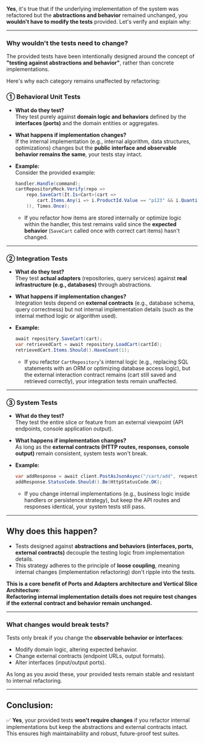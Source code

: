 **Yes**, it's true that if the underlying implementation of the system was refactored but the **abstractions and behavior** remained unchanged, you **wouldn't have to modify the tests** provided. Let's verify and explain why:

---

### Why wouldn't the tests need to change?

The provided tests have been intentionally designed around the concept of **"testing against abstractions and behavior"**, rather than concrete implementations.

Here's why each category remains unaffected by refactoring:

### ① **Behavioral Unit Tests**

- **What do they test?**  
  They test purely against **domain logic and behaviors** defined by the **interfaces (ports)** and the domain entities or aggregates.

- **What happens if implementation changes?**  
  If the internal implementation (e.g., internal algorithm, data structures, optimizations) changes but the **public interface and observable behavior remains the same**, your tests stay intact.

- **Example:**  
  Consider the provided example:
  ```csharp
  handler.Handle(command);
  cartRepositoryMock.Verify(repo =>
      repo.SaveCart(It.Is<Cart>(cart =>
          cart.Items.Any(i => i.ProductId.Value == "p123" && i.Quantity.Value == 2)
      )), Times.Once);
  ```

  - If you refactor how items are stored internally or optimize logic within the handler, this test remains valid since the **expected behavior** (`SaveCart` called once with correct cart items) hasn't changed.

---

### ② **Integration Tests**

- **What do they test?**  
  They test **actual adapters** (repositories, query services) against **real infrastructure (e.g., databases)** through abstractions.

- **What happens if implementation changes?**  
  Integration tests depend on **external contracts** (e.g., database schema, query correctness) but not internal implementation details (such as the internal method logic or algorithm used).

- **Example:**  
  ```csharp
  await repository.SaveCart(cart);
  var retrievedCart = await repository.LoadCart(cartId);
  retrievedCart.Items.Should().HaveCount(1);
  ```

  - If you refactor `CartRepository`'s internal logic (e.g., replacing SQL statements with an ORM or optimizing database access logic), but the external interaction contract remains (cart still saved and retrieved correctly), your integration tests remain unaffected.

---

### ③ **System Tests**

- **What do they test?**  
  They test the entire slice or feature from an external viewpoint (API endpoints, console application output).

- **What happens if implementation changes?**  
  As long as the **external contracts (HTTP routes, responses, console output)** remain consistent, system tests won't break.

- **Example:**  
  ```csharp
  var addResponse = await client.PostAsJsonAsync("/cart/add", request);
  addResponse.StatusCode.Should().Be(HttpStatusCode.OK);
  ```

  - If you change internal implementations (e.g., business logic inside handlers or persistence strategy), but keep the API routes and responses identical, your system tests still pass.

---

## Why does this happen?

- Tests designed against **abstractions and behaviors (interfaces, ports, external contracts)** decouple the testing logic from implementation details.
- This strategy adheres to the principle of **loose coupling**, meaning internal changes (implementation refactoring) don't ripple into the tests.

**This is a core benefit of Ports and Adapters architecture and Vertical Slice Architecture**:  
**Refactoring internal implementation details does not require test changes if the external contract and behavior remain unchanged.**

---

### What changes would break tests?

Tests only break if you change the **observable behavior or interfaces**:

- Modify domain logic, altering expected behavior.
- Change external contracts (endpoint URLs, output formats).
- Alter interfaces (input/output ports).

As long as you avoid these, your provided tests remain stable and resistant to internal refactoring.

---

## **Conclusion:**

✅ **Yes**, your provided tests **won't require changes** if you refactor internal implementations but keep the abstractions and external contracts intact. This ensures high maintainability and robust, future-proof test suites.